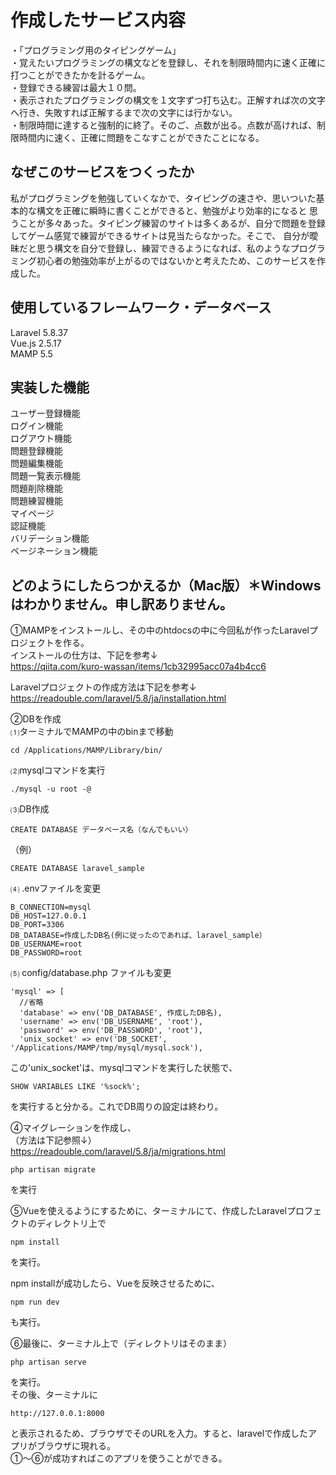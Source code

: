 # 作成したサービス内容  
・「プログラミング用のタイピングゲーム」  
・覚えたいプログラミングの構文などを登録し、それを制限時間内に速く正確に打つことができたかを計るゲーム。  
・登録できる練習は最大１０問。  
・表示されたプログラミングの構文を１文字ずつ打ち込む。正解すれば次の文字へ行き、失敗すれば正解するまで次の文字には行かない。  
・制限時間に達すると強制的に終了。そのご、点数が出る。点数が高ければ、制限時間内に速く、正確に問題をこなすことができたことになる。  

## なぜこのサービスをつくったか
私がプログラミングを勉強していくなかで、タイピングの速さや、思いついた基本的な構文を正確に瞬時に書くことができると、勉強がより効率的になると
思うことが多々あった。タイピング練習のサイトは多くあるが、自分で問題を登録してゲーム感覚で練習ができるサイトは見当たらなかった。そこで、
自分が曖昧だと思う構文を自分で登録し、練習できるようになれば、私のようなプログラミング初心者の勉強効率が上がるのではないかと考えたため、このサービスを作成した。



## 使用しているフレームワーク・データベース
Laravel 5.8.37  
Vue.js 2.5.17  
MAMP 5.5

## 実装した機能
ユーザー登録機能  
ログイン機能  
ログアウト機能  
問題登録機能  
問題編集機能  
問題一覧表示機能  
問題削除機能  
問題練習機能  
マイページ  
認証機能  
バリデーション機能  
ページネーション機能  

## どのようにしたらつかえるか（Mac版）＊Windowsはわかりません。申し訳ありません。  
①MAMPをインストールし、その中のhtdocsの中に今回私が作ったLaravelプロジェクトを作る。  
インストールの仕方は、下記を参考↓  
https://qiita.com/kuro-wassan/items/1cb32995acc07a4b4cc6  
  
Laravelプロジェクトの作成方法は下記を参考↓  
https://readouble.com/laravel/5.8/ja/installation.html  
  
②DBを作成  
⑴ターミナルでMAMPの中のbinまで移動  
```$xslt
cd /Applications/MAMP/Library/bin/
```
  
⑵mysqlコマンドを実行  
```$xslt
./mysql -u root -@
```
⑶DB作成  
```$xslt
CREATE DATABASE データベース名（なんでもいい）
```
（例）  
```$xslt
CREATE DATABASE laravel_sample
```
⑷ .envファイルを変更  
```$xslt
B_CONNECTION=mysql
DB_HOST=127.0.0.1
DB_PORT=3306
DB_DATABASE=作成したDB名(例に従ったのであれば、laravel_sample）
DB_USERNAME=root
DB_PASSWORD=root
```
⑸ config/database.php ファイルも変更  
```$xslt
'mysql' => [
  //省略
  'database' => env('DB_DATABASE', 作成したDB名),
  'username' => env('DB_USERNAME', 'root'),
  'password' => env('DB_PASSWORD', 'root'),
  'unix_socket' => env('DB_SOCKET', '/Applications/MAMP/tmp/mysql/mysql.sock'),
```
この'unix_socket'は、mysqlコマンドを実行した状態で、
```$xslt
SHOW VARIABLES LIKE '%sock%';
```
を実行すると分かる。これでDB周りの設定は終わり。  

  
④マイグレーションを作成し、  
（方法は下記参照↓）  
https://readouble.com/laravel/5.8/ja/migrations.html  

```
php artisan migrate
```
を実行  
  
⑤Vueを使えるようにするために、ターミナルにて、作成したLaravelプロフェクトのディレクトリ上で  
```$xslt
npm install
```
を実行。  

npm installが成功したら、Vueを反映させるために、  
```$xslt
npm run dev
```
も実行。
  
⑥最後に、ターミナル上で（ディレクトリはそのまま）  
```$xslt
php artisan serve
```
を実行。  
その後、ターミナルに  
```$xslt
http://127.0.0.1:8000
```
と表示されるため、ブラウザでそのURLを入力。すると、laravelで作成したアプリがブラウザに現れる。  
①〜⑥が成功すればこのアプリを使うことができる。


